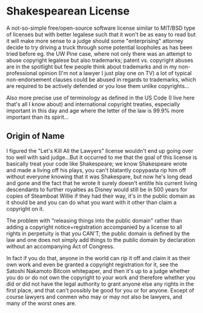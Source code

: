 # Shakespearean License
A not-so-simple free/open-source software license similar to MIT/BSD type of licenses but with better legalese such that it won't be as easy to read but it will make more sense to a judge should some "enterprising" attorney decide to try driving a truck through some potential loopholes as has been tried before eg. the UW Pine case, where not only there was an attempt to abuse copyright legalese but also trademarks; patent vs. copyright abuses are in the spotlight but few people think about trademarks and in my non-professional opinion (I'm not a lawyer I just play one on TV) a lot of typical non-endorsement clauses could be abused in regards to trademarks, which are required to be actively defended or you lose them unlike copyrights...

Also more precise use of terminology as defined in the US Code (I live here that's all I know about) and international copyright treaties, especially important in this day and age where the letter of the law is 99.9% more important than its spirit...

## Origin of Name
I figured the "Let's Kill All the Lawyers" license wouldn't end up going over too well with said judge...But it occurred to me that the goal of this license is basically treat your code like Shakespeare; we know Shakespeare wrote and made a living off his plays, you can't blatantly copypasta rip him off without everyone knowing that it was Shakespare, but now he's long dead and gone and the fact that he wrote it surely doesn't entitle his current living descendants to further royalties as Disney would still be in 500 years for copies of Steamboat Willie if they had their way, it's in the public domain as it should be and you can do what you want with it other than claim a copyright on it. 

The problem with "releasing things into the public domain" rather than adding a copyright notice+registration accompanied by a license to all rights in perpetuity is that you CAN'T; the public domain is defined by the law and one does not simply add things to the public domain by declaration without an accompanying Act of Congress.

In fact if you do that, anyone in the world can rip it off and claim it as their own work and even be granted a copyright registration for it, see the Satoshi Nakamoto Bitcoin whitepaper, and then it's up to a judge whether you do or do not own the copyright to your work and therefore whether you did or did not have the legal authority to grant anyone else any rights in the first place, and that can't possibly be good for you or for anyone. Except of course lawyers and conmen who may or may not also be lawyers, and many of the worst ones are.
